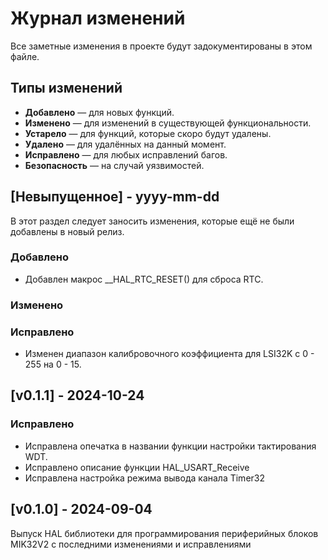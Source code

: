 
# Журнал изменений
Все заметные изменения в проекте будут задокументированы в этом файле.

## Типы изменений
- **Добавлено** — для новых функций.
- **Изменено** — для изменений в существующей функциональности.
- **Устарело** — для функций, которые скоро будут удалены.
- **Удалено** — для удалённых на данный момент.
- **Исправлено** — для любых исправлений багов.
- **Безопасность** — на случай уязвимостей.

## [Невыпущенное] - yyyy-mm-dd
 
В этот раздел следует заносить изменения, которые ещё не были добавлены в новый релиз.
 
### Добавлено
- Добавлен макрос __HAL_RTC_RESET() для сброса RTC.
### Изменено
 
### Исправлено
- Изменен диапазон калибровочного коэффициента для LSI32K с 0 - 255 на 0 - 15.

## [v0.1.1] - 2024-10-24

### Исправлено
- Исправлена опечатка в названии функции настройки тактирования WDT.
- Исправлено описание функции HAL_USART_Receive
- Исправлена настройка режима вывода канала Timer32

## [v0.1.0] - 2024-09-04
 
Выпуск HAL библиотеки для программирования периферийных блоков MIK32V2 с последними изменениями и исправлениями
